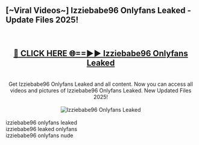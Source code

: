 <h2>[~Viral Videos~] Izziebabe96 Onlyfans Leaked - Update Files 2025!</h2>
<br>
<div align="center">
<h2><a href="https://betterlinks.top/A2PfLJ" rel="nofollow">🔴 CLICK HERE 🌐==►► Izziebabe96 Onlyfans Leaked</a></h2>
<br>
Get Izziebabe96 Onlyfans Leaked and all content. Now you can access all videos and pictures of Izziebabe96 Onlyfans Leaked. New Updated Files 2025!
<br>
<br>
<a href="https://betterlinks.top/A2PfLJ" rel="nofollow" data-target="animated-image.originalLink"><img src="https://i.ibb.co.com/WyWwxjT/player-gif2.gif" alt="Izziebabe96 Onlyfans Leaked" style="max-width: 100%; display: inline-block;" data-target="animated-image.originalImage"></a>
</div>
<br>
izziebabe96 onlyfans leaked<br>
izziebabe96 leaked onlyfans<br>
izziebabe96 onlyfans nude